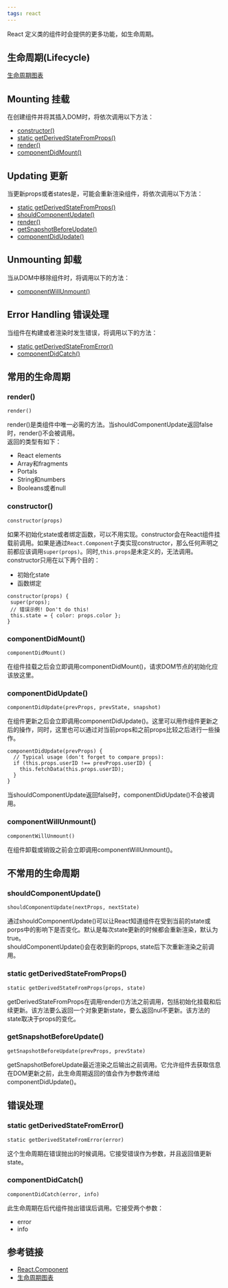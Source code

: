 ```yaml
---
tags: react
---
```

React 定义类的组件时会提供的更多功能，如生命周期。

## 生命周期(Lifecycle)
[生命周期图表](http://projects.wojtekmaj.pl/react-lifecycle-methods-diagram/)  

## Mounting 挂载
在创建组件并将其插入DOM时，将依次调用以下方法：
- [constructor()](#constructor)
- [static getDerivedStateFromProps()](#static-getDerivedStateFromProps)
- [render()](#render)
- [componentDidMount()](#componentDidMount)

## Updating 更新
当更新props或者states是，可能会重新渲染组件，将依次调用以下方法：
- [static getDerivedStateFromProps()](#static-getDerivedStateFromProps)
- [shouldComponentUpdate()](#shouldComponentUpdate)
- [render()](#render)
- [getSnapshotBeforeUpdate()](#getSnapshotBeforeUpdate)
- [componentDidUpdate()](#componentDidUpdate)

## Unmounting 卸载
当从DOM中移除组件时，将调用以下的方法：
- [componentWillUnmount()](#componentWillUnmount)

## Error Handling 错误处理
当组件在构建或者渲染时发生错误，将调用以下的方法：
- [static getDerivedStateFromError()](#static-getDerivedStateFromError)
- [componentDidCatch()](#componentDidCatch)

## 常用的生命周期
### render()
```
render()
```  
render()是类组件中唯一必需的方法。当shouldComponentUpdate返回false时，render()不会被调用。  
返回的类型有如下：
- React elements
- Array和fragments
- Portals
- String和numbers
- Booleans或者null

### constructor()
```
constructor(props)
```
如果不初始化state或者绑定函数，可以不用实现。constructor会在React组件挂载前调用。如果是通过`React.Component`子类实现constructor，那么任何声明之前都应该调用`super(props)`。同时,`this.props`是未定义的，无法调用。  
constructor只用在以下两个目的：
- 初始化state
- 函数绑定

```
constructor(props) {
 super(props);
 // 错误示例! Don't do this! 
 this.state = { color: props.color };
}
```

### componentDidMount()
```
componentDidMount()
```
在组件挂载之后会立即调用componentDidMount()，请求DOM节点的初始化应该放这里。

### componentDidUpdate()
```
componentDidUpdate(prevProps, prevState, snapshot)
```
在组件更新之后会立即调用componentDidUpdate()。这里可以用作组件更新之后的操作，同时，这里也可以通过对当前props和之前props比较之后进行一些操作。
```
componentDidUpdate(prevProps) {
  // Typical usage (don't forget to compare props):
  if (this.props.userID !== prevProps.userID) {
    this.fetchData(this.props.userID);
  }
}
```
当shouldComponentUpdate返回false时，componentDidUpdate()不会被调用。

### componentWillUnmount()
```
componentWillUnmount()
```
在组件卸载或销毁之前会立即调用componentWillUnmount()。

## 不常用的生命周期
### shouldComponentUpdate()
```
shouldComponentUpdate(nextProps, nextState)
```
通过shouldComponentUpdate()可以让React知道组件在受到当前的state或porps中的影响下是否变化。默认是每次state更新的时候都会重新渲染，默认为true。  
shouldComponentUpdate()会在收到新的props, state后下次重新渲染之前调用。

### static getDerivedStateFromProps()
```
static getDerivedStateFromProps(props, state)
```
getDerivedStateFromProps在调用render()方法之前调用，包括初始化挂载和后续更新。该方法要么返回一个对象更新state，要么返回nul不更新。该方法的state取决于props的变化。

### getSnapshotBeforeUpdate()
```
getSnapshotBeforeUpdate(prevProps, prevState)
```
getSnapshotBeforeUpdate最近渲染之后输出之前调用。它允许组件去获取信息在DOM更新之前，此生命周期返回的值会作为参数传递给componentDidUpdate()。

## 错误处理
### static getDerivedStateFromError()
```
static getDerivedStateFromError(error)
```
这个生命周期在错误抛出的时候调用。它接受错误作为参数，并且返回值更新state。

### componentDidCatch()
```
componentDidCatch(error, info)
```
此生命周期在后代组件抛出错误后调用。它接受两个参数：
- error
- info

## 参考链接
- [React.Component](https://reactjs.org/docs/react-component.html)
- [生命周期图表](http://projects.wojtekmaj.pl/react-lifecycle-methods-diagram/) 
